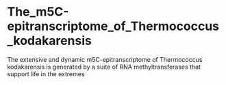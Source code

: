# The_m5C-epitranscriptome_of_Thermococcus_kodakarensis
The extensive and dynamic m5C-epitranscriptome of Thermococcus kodakarensis is generated by a suite of RNA methyltransferases that support life in the extremes
